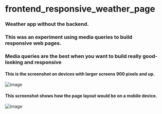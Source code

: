# frontend_responsive_weather_page 


### Weather app without the backend.
### This was an experiment using media queries to build responsive web pages.
### Media queries are the best when you want to build really good-looking and responsive

#### This is the screenshot on devices with larger screens 900 pixels and up.
![image](https://user-images.githubusercontent.com/64991182/183300158-828a58cb-e83a-4e41-9792-55c85ec1d7ef.png)

#### This screenshot shows how the page layout would be on a mobile device.
![image](https://user-images.githubusercontent.com/64991182/183300224-98152fb2-797f-4707-a07b-ba8f5446c8ff.png)
